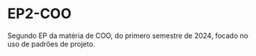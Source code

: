 # EP2-COO
Segundo EP da matéria de COO, do primero semestre de 2024, focado no uso de padrões de projeto.
